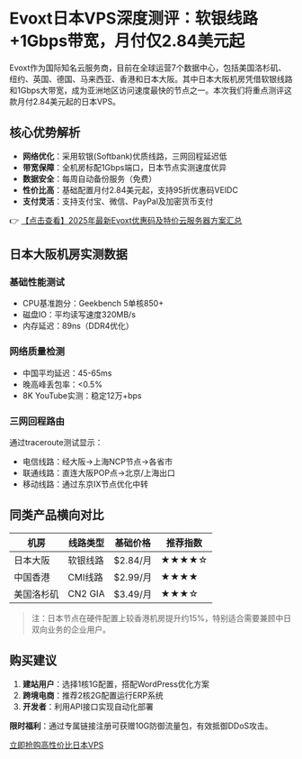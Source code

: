 # Evoxt日本VPS深度测评：软银线路+1Gbps带宽，月付仅2.84美元起

Evoxt作为国际知名云服务商，目前在全球运营7个数据中心，包括美国洛杉矶、纽约、英国、德国、马来西亚、香港和日本大阪。其中日本大阪机房凭借软银线路和1Gbps大带宽，成为亚洲地区访问速度最快的节点之一。本次我们将重点测评这款月付2.84美元起的日本VPS。

## 核心优势解析

- **网络优化**：采用软银(Softbank)优质线路，三网回程延迟低
- **带宽保障**：全机房标配1Gbps端口，日本节点实测速度优异
- **数据安全**：每周自动备份服务（免费）
- **性价比高**：基础配置月付2.84美元起，支持95折优惠码VEIDC
- **支付灵活**：支持支付宝、微信、PayPal及加密货币支付

👉 [【点击查看】2025年最新Evoxt优惠码及特价云服务器方案汇总](https://bit.ly/evoxt)

## 日本大阪机房实测数据

### 基础性能测试
- CPU基准跑分：Geekbench 5单核850+
- 磁盘IO：平均读写速度320MB/s
- 内存延迟：89ns（DDR4优化）

### 网络质量检测
- 中国平均延迟：45-65ms
- 晚高峰丢包率：<0.5%
- 8K YouTube实测：稳定12万+bps

### 三网回程路由
通过traceroute测试显示：
- 电信线路：经大阪→上海NCP节点→各省市
- 联通线路：直连大阪POP点→北京/上海出口
- 移动线路：通过东京IX节点优化中转

## 同类产品横向对比

| 机房        | 线路类型   | 基础价格 | 推荐指数 |
|-------------|------------|----------|----------|
| 日本大阪    | 软银线路   | $2.84/月 | ★★★★☆    |
| 中国香港    | CMI线路    | $2.99/月 | ★★★★     |
| 美国洛杉矶  | CN2 GIA    | $3.49/月 | ★★★☆     |

> 注：日本节点在硬件配置上较香港机房提升约15%，特别适合需要兼顾中日双向业务的企业用户。

## 购买建议

1. **建站用户**：选择1核1G配置，搭配WordPress优化方案
2. **跨境电商**：推荐2核2G配置运行ERP系统
3. **开发者**：利用API接口实现自动化部署

**限时福利**：通过专属链接注册可获赠10G防御流量包，有效抵御DDoS攻击。

[立即抢购高性价比日本VPS](https://bit.ly/evoxt)